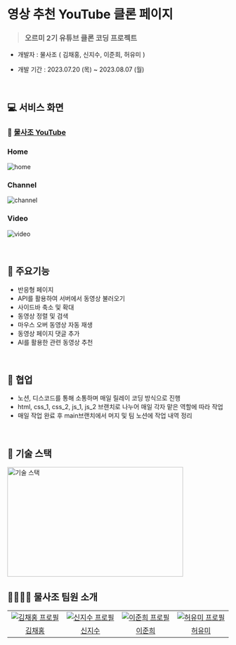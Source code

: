 # 영상 추천 YouTube 클론 페이지  

> ### 오르미 2기 유튜브 클론 코딩 프로젝트
- 개발자 : 물사조 ( 김채홍, 신지수, 이준희, 허유미 ) 


- 개발 기간 : 2023.07.20 (목) ~ 2023.08.07 (월) 


<br />



## 💻 서비스 화면

### 📌 <a href = "https://kimchaehong.github.io/youtube_recommendation/">물사조 YouTube</a>


### Home
![home](https://github.com/KimChaeHong/youtube_recommendation/assets/120551363/83c4f4b6-631e-4e31-a915-22fe5e0f3583)

### Channel
![channel](https://github.com/KimChaeHong/youtube_recommendation/assets/120551363/d8bba537-aac9-423a-97bd-9e2d2f84c364)

### Video
![video](https://github.com/KimChaeHong/youtube_recommendation/assets/120551363/e358871e-8f00-48f9-aa6c-3349501dbdf0)

<br />


## 📢 주요기능

- 반응형 페이지
- API를 활용하여 서버에서 동영상 불러오기
- 사이드바 축소 및 확대
- 동영상 정렬 및 검색
- 마우스 오버 동영상 자동 재생
- 동영상 페이지 댓글 추가
- AI를 활용한 관련 동영상 추천

<br />


## 🙌 협업

- 노션, 디스코드를 통해 소통하며 매일 릴레이 코딩 방식으로 진행
- html, css_1, css_2, js_1, js_2 브랜치로 나누어 매일 각자 맡은 역할에 따라 작업
- 매일 작업 완료 후 main브랜치에서 머지 및 팀 노션에 작업 내역 정리

<br />


## 🔨 기술 스택

<img src="https://github.com/KimChaeHong/youtube_recommendation/assets/120551363/19063cd6-1ece-4420-bbc3-b198b813ace6" alt="기술 스택" width="400px" height="250px"/>


<br />




## 👨‍👨‍👧‍👧 물사조 팀원 소개

<table>
  <tr>
    <td align="center" width="150px">
      <a href="https://github.com/KimChaeHong" target="_blank">
        <img src="https://avatars.githubusercontent.com/u/49267413?v=4" alt="김채홍 프로필" />
      </a>
    </td>
    <td align="center" width="150px">
      <a href="https://github.com/NewJiSoo" target="_blank">
        <img src="https://avatars.githubusercontent.com/u/135521917?v=4" alt="신지수 프로필" />
      </a>
    </td>
    <td align="center" width="150px">
      <a href="https://github.com/juni9797" target="_blank">
        <img src="https://avatars.githubusercontent.com/u/137144440?v=4" alt="이준희 프로필" />
      </a>
    </td>
    <td align="center" width="150px">
      <a href="https://github.com/Yumi-Heo" target="_blank">
        <img src="https://avatars.githubusercontent.com/u/120551363?v=4" alt="허유미 프로필" />
      </a>
    </td>
  </tr>
  <tr>
    <td align="center">
      <a href="https://github.com/KimChaeHong" target="_blank">
        김채홍
      </a>
    </td>
    <td align="center">
      <a href="https://github.com/NewJiSoo" target="_blank">
        신지수
      </a>
    </td>
    <td align="center">
      <a href="https://github.com/juni9797" target="_blank">
        이준희
      </a>
    </td>
    <td align="center">
      <a href="https://github.com/Yumi-Heo" target="_blank">
        허유미
      </a>
    </td>
  </tr>
</table>

<br />